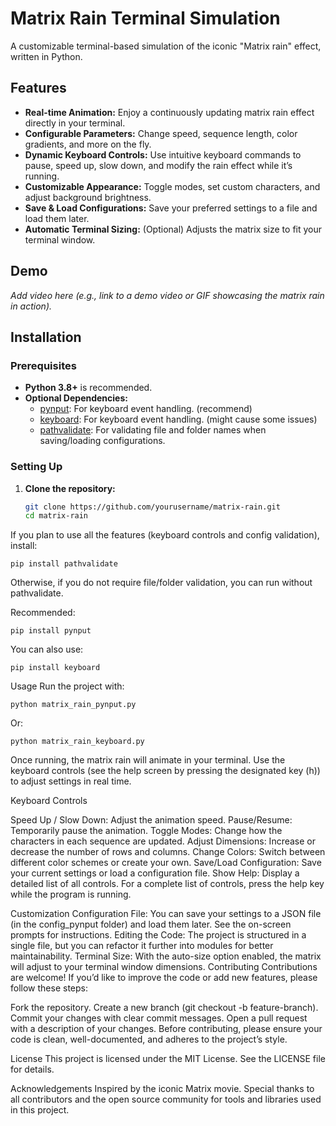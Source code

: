 # Matrix Rain Terminal Simulation

A customizable terminal-based simulation of the iconic "Matrix rain" effect, written in Python.

## Features

- **Real-time Animation:** Enjoy a continuously updating matrix rain effect directly in your terminal.
- **Configurable Parameters:** Change speed, sequence length, color gradients, and more on the fly.
- **Dynamic Keyboard Controls:** Use intuitive keyboard commands to pause, speed up, slow down, and modify the rain effect while it’s running.
- **Customizable Appearance:** Toggle modes, set custom characters, and adjust background brightness.
- **Save & Load Configurations:** Save your preferred settings to a file and load them later.
- **Automatic Terminal Sizing:** (Optional) Adjusts the matrix size to fit your terminal window.

## Demo

_Add video here (e.g., link to a demo video or GIF showcasing the matrix rain in action)._

## Installation

### Prerequisites

- **Python 3.8+** is recommended.
- **Optional Dependencies:**
  - [pynput](https://pypi.org/project/pynput/): For keyboard event handling. (recommend)
  - [keyboard](https://pypi.org/project/keyboard/): For keyboard event handling. (might cause some issues)
  - [pathvalidate](https://pypi.org/project/pathvalidate/): For validating file and folder names when saving/loading configurations.

### Setting Up

1. **Clone the repository:**

   ```bash
   git clone https://github.com/yourusername/matrix-rain.git
   cd matrix-rain

If you plan to use all the features (keyboard controls and config validation), install:

    pip install pathvalidate
Otherwise, if you do not require file/folder validation, you can run without pathvalidate.

Recommended:

    pip install pynput
You can also use:

    pip install keyboard

Usage
Run the project with:

    python matrix_rain_pynput.py
Or:

    python matrix_rain_keyboard.py
Once running, the matrix rain will animate in your terminal. Use the keyboard controls (see the help screen by pressing the designated key (h)) to adjust settings in real time.

Keyboard Controls

Speed Up / Slow Down: Adjust the animation speed.
Pause/Resume: Temporarily pause the animation.
Toggle Modes: Change how the characters in each sequence are updated.
Adjust Dimensions: Increase or decrease the number of rows and columns.
Change Colors: Switch between different color schemes or create your own.
Save/Load Configuration: Save your current settings or load a configuration file.
Show Help: Display a detailed list of all controls.
For a complete list of controls, press the help key while the program is running.

Customization
Configuration File: You can save your settings to a JSON file (in the config_pynput folder) and load them later. See the on-screen prompts for instructions.
Editing the Code: The project is structured in a single file, but you can refactor it further into modules for better maintainability.
Terminal Size: With the auto-size option enabled, the matrix will adjust to your terminal window dimensions.
Contributing
Contributions are welcome! If you’d like to improve the code or add new features, please follow these steps:

Fork the repository.
Create a new branch (git checkout -b feature-branch).
Commit your changes with clear commit messages.
Open a pull request with a description of your changes.
Before contributing, please ensure your code is clean, well-documented, and adheres to the project’s style.

License
This project is licensed under the MIT License. See the LICENSE file for details.

Acknowledgements
Inspired by the iconic Matrix movie.
Special thanks to all contributors and the open source community for tools and libraries used in this project.
